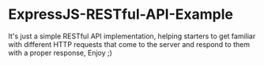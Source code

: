 # ExpressJS-RESTful-API-Example
It's just a simple RESTful API implementation, helping starters to get familiar with different HTTP requests that come to the server and respond to them with a proper response, Enjoy ;)
